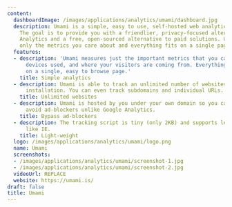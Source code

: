 ```yaml
---
content:
  dashboardImage: /images/applications/analytics/umami/dashboard.jpg
  description: Umami is a simple, easy to use, self-hosted web analytics solution.
    The goal is to provide you with a friendlier, privacy-focused alternative to Google
    Analytics and a free, open-sourced alternative to paid solutions. Umami collects
    only the metrics you care about and everything fits on a single page
  features:
  - description: 'Umami measures just the important metrics that you care about: pageviews,
      devices used, and where your visitors are coming from. Everything is displayed
      on a single, easy to browse page.'
    title: Simple analytics
  - description: Umami is able to track an unlimited number of websites from a single
      installation. You can even track subdomains and individual URLs.
    title: Unlimited websites
  - description: Umami is hosted by you under your own domain so you can reliably
      avoid ad-blockers unlike Google Analytics.
    title: Bypass ad-blockers
  - description: The tracking script is tiny (only 2KB) and supports legacy browsers
      like IE.
    title: Light-weight
  logo: /images/applications/analytics/umami/logo.png
  name: Umami
  screenshots:
  - /images/applications/analytics/umami/screenshot-1.jpg
  - /images/applications/analytics/umami/screenshot-2.jpg
  videoUrl: REPLACE
  website: https://umami.is/
draft: false
title: Umami
---
```


